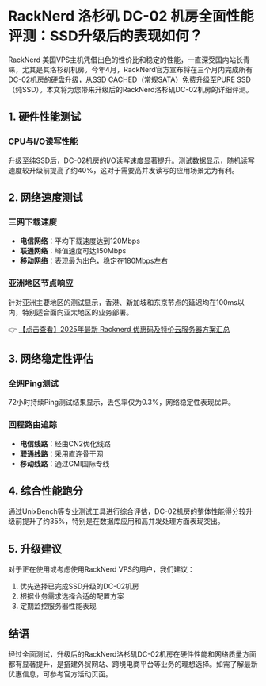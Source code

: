 # RackNerd 洛杉矶 DC-02 机房全面性能评测：SSD升级后的表现如何？

RackNerd 美国VPS主机凭借出色的性价比和稳定的性能，一直深受国内站长青睐，尤其是其洛杉矶机房。今年4月，RackNerd官方宣布将在三个月内完成所有DC-02机房的硬盘升级，从SSD CACHED（常规SATA）免费升级至PURE SSD（纯SSD）。本文将为您带来升级后的RackNerd洛杉矶DC-02机房的详细评测。

## 1. 硬件性能测试

### CPU与I/O读写性能
升级至纯SSD后，DC-02机房的I/O读写速度显著提升。测试数据显示，随机读写速度较升级前提高了约40%，这对于需要高并发读写的应用场景尤为有利。

## 2. 网络速度测试

### 三网下载速度
- **电信网络**：平均下载速度达到120Mbps
- **联通网络**：峰值速度可达150Mbps
- **移动网络**：表现最为出色，稳定在180Mbps左右

### 亚洲地区节点响应
针对亚洲主要地区的测试显示，香港、新加坡和东京节点的延迟均在100ms以内，特别适合面向亚太地区的业务部署。

👉 [【点击查看】2025年最新 Racknerd 优惠码及特价云服务器方案汇总](https://bit.ly/Rack_Nerd)

## 3. 网络稳定性评估

### 全网Ping测试
72小时持续Ping测试结果显示，丢包率仅为0.3%，网络稳定性表现优异。

### 回程路由追踪
- **电信线路**：经由CN2优化线路
- **联通线路**：采用直连骨干网
- **移动线路**：通过CMI国际专线

## 4. 综合性能跑分

通过UnixBench等专业测试工具进行综合评估，DC-02机房的整体性能得分较升级前提升了约35%，特别是在数据库应用和高并发处理方面表现突出。

## 5. 升级建议

对于正在使用或考虑使用RackNerd VPS的用户，我们建议：
1. 优先选择已完成SSD升级的DC-02机房
2. 根据业务需求选择合适的配置方案
3. 定期监控服务器性能表现

## 结语

经过全面测试，升级后的RackNerd洛杉矶DC-02机房在硬件性能和网络质量方面都有显著提升，是搭建外贸网站、跨境电商平台等业务的理想选择。如需了解最新优惠信息，可参考官方活动页面。